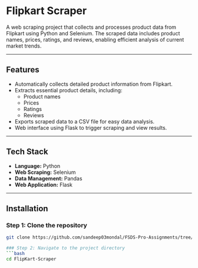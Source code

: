 # Flipkart Scraper

A web scraping project that collects and processes product data from Flipkart using Python and Selenium. The scraped data includes product names, prices, ratings, and reviews, enabling efficient analysis of current market trends.

---

## Features

- Automatically collects detailed product information from Flipkart.
- Extracts essential product details, including:
  - Product names
  - Prices
  - Ratings
  - Reviews
- Exports scraped data to a CSV file for easy data analysis.
- Web interface using Flask to trigger scraping and view results.

---

## Tech Stack

- **Language:** Python
- **Web Scraping:** Selenium
- **Data Management:** Pandas
- **Web Application:** Flask

---

## Installation

### Step 1: Clone the repository

```bash
git clone https://github.com/sandeep03mondal/FSDS-Pro-Assignments/tree/main/9%29%20Flask%20Project/FlipKart%20Scraper

### Step 2: Navigate to the project directory
```bash
cd FlipKart-Scraper
